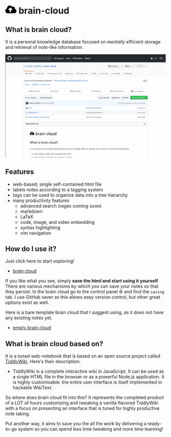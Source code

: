 # <img src="/cloud-upload-alt-solid.svg" width="35"> brain-cloud

## What is brain cloud?
It is a personal knowledge database focused on *mentally* efficient storage and retrieval of note-like information. 

![](features_1.gif)

## Features
* web-based; single self-contained html file
* labels notes according to a tagging system
* tags can be used to organize data into a tree hierarchy
* many productivity features
  - advanced search (regex coming soon)
  - markdown
  - LaTeX
  - code, image, and video embedding
  - syntax highlighting
  - vim navigation

## How do I use it?
Just click here to start exploring!
* <a href="https://phelps-matthew.github.io/brain-cloud/">brain cloud</a>

If you like what you see, simply __save the html and start using it yourself__. There are various mechanisms by which you can save your notes so that they persist. In the brain cloud go to the control panel &#9881; and find the `saving` tab. I use GitHub saver as this allows easy version control, but other great options exist as well.

Here is a bare template brain cloud that I suggest using, as it does not have any existing notes yet.
* <a href="https://phelps-matthew.github.io/brain-cloud/clean">empty brain cloud</a>

## What is brain cloud based on?
It is a tuned web-notebook that is based on an open source project called [TiddlyWiki](https://github.com/Jermolene/TiddlyWiki5). Here's their description:

* TiddlyWiki is a complete interactive wiki in JavaScript. It can be used as a single HTML file in the browser or as a powerful Node.js application. It is highly customisable: the entire user interface is itself implemented in hackable WikiText.

So where does brain cloud fit into this? It represents the completed product of a LOT of hours customizing and tweaking a vanilla flavored TiddlyWiki with a focus on presenting an interface that is tuned for highly productive note taking. 

Put another way, it aims to save you the all the work by delivering a ready-to-go system so you can spend less time tweaking and more time learning!
